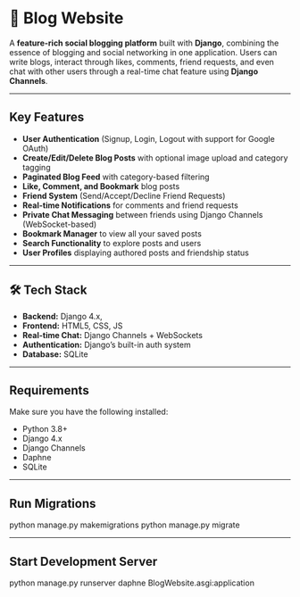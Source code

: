 # 📝 Blog Website

A **feature-rich social blogging platform** built with **Django**, combining the essence of blogging and social networking in one application. Users can write blogs, interact through likes, comments, friend requests, and even chat with other users through a real-time chat feature using **Django Channels**.

---

##  Key Features

- **User Authentication** (Signup, Login, Logout with support for Google OAuth)
- **Create/Edit/Delete Blog Posts** with optional image upload and category tagging
- **Paginated Blog Feed** with category-based filtering
- **Like, Comment, and Bookmark** blog posts
- **Friend System** (Send/Accept/Decline Friend Requests)
- **Real-time Notifications** for comments and friend requests
- **Private Chat Messaging** between friends using Django Channels (WebSocket-based)
- **Bookmark Manager** to view all your saved posts
- **Search Functionality** to explore posts and users
- **User Profiles** displaying authored posts and friendship status

---

## 🛠️ Tech Stack

- **Backend:** Django 4.x, 
- **Frontend:** HTML5, CSS, JS
- **Real-time Chat:** Django Channels + WebSockets
- **Authentication:** Django’s built-in auth system 
- **Database:** SQLite 
---

##  Requirements

Make sure you have the following installed:

- Python 3.8+
- Django 4.x
- Django Channels
- Daphne
- SQLite

---
## Run Migrations

python manage.py makemigrations
python manage.py migrate

---
## Start Development Server

python manage.py runserver
daphne BlogWebsite.asgi:application
